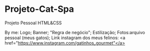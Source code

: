 # Projeto-Cat-Spa
Projeto Pessoal HTML&CSS

By me: 
Logo;
Banner;
"Regra de negócio";
Estilização;
Fotos:arquivo pessoal (meus gatos);
Link instagram dos meus felinos:
<a href="https://www.instagram.com/gatinhos_gourmet"</a> 
